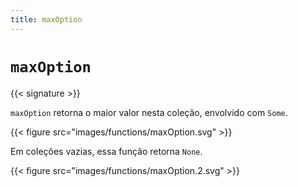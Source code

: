 ```yaml
---
title: maxOption
---
```


# `maxOption`

{{< signature >}}

`maxOption` retorna o maior valor nesta coleção, envolvido com `Some`.

{{< figure src="images/functions/maxOption.svg" >}}

Em coleções vazias, essa função retorna `None`.

{{< figure src="images/functions/maxOption.2.svg" >}}
